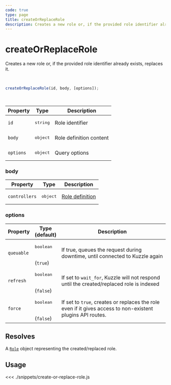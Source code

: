 ```yaml
---
code: true
type: page
title: createOrReplaceRole
description: Creates a new role or, if the provided role identifier already exists, replaces it.
---
```


# createOrReplaceRole

Creates a new role or, if the provided role identifier already exists, replaces it.

<br />

```js
createOrReplaceRole(id, body, [options]);
```

<br />

| Property | Type | Description |
| --- | --- | --- |
| `id` | <pre>string</pre> | Role identifier |
| `body` | <pre>object</pre> | Role definition content |
| `options` | <pre>object</pre> | Query options |

### body

| Property | Type | Description |
| --- | --- | --- |
| `controllers` | <pre>object</pre> | [Role definition](/core/2/guides/essentials/security#defining-roles) |

### options

| Property | Type<br />(default) | Description |
| --- | --- | --- |
| `queuable` | <pre>boolean</pre><br />(`true`) | If true, queues the request during downtime, until connected to Kuzzle again |
| `refresh` | <pre>boolean</pre><br />(`false`) | If set to `wait_for`, Kuzzle will not respond until the created/replaced role is indexed |
| `force`   | <pre>boolean</pre><br />(`false`) | If set to `true`, creates or replaces the role even if it gives access to non-existent plugins API routes. |

## Resolves

A [`Role`](/sdk/js/7/core-classes/role) object representing the created/replaced role.

## Usage

<<< ./snippets/create-or-replace-role.js
